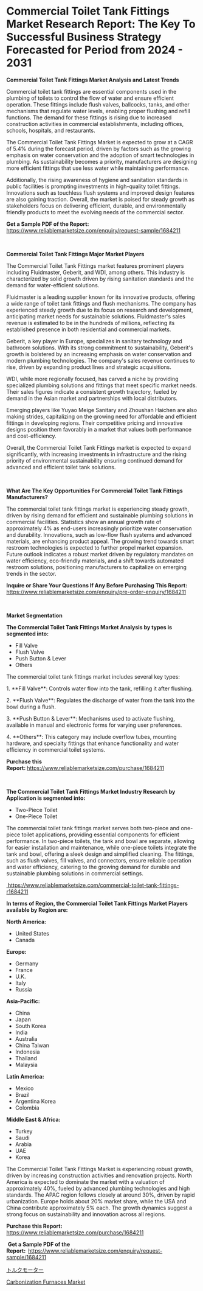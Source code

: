<p><h1>Commercial Toilet Tank Fittings Market Research Report: The Key To Successful Business Strategy Forecasted for Period from 2024 - 2031</h1></p><p><strong>Commercial Toilet Tank Fittings Market Analysis and Latest Trends</strong></p>
<p><p>Commercial toilet tank fittings are essential components used in the plumbing of toilets to control the flow of water and ensure efficient operation. These fittings include flush valves, ballcocks, tanks, and other mechanisms that regulate water levels, enabling proper flushing and refill functions. The demand for these fittings is rising due to increased construction activities in commercial establishments, including offices, schools, hospitals, and restaurants.</p><p>The Commercial Toilet Tank Fittings Market is expected to grow at a CAGR of 5.4% during the forecast period, driven by factors such as the growing emphasis on water conservation and the adoption of smart technologies in plumbing. As sustainability becomes a priority, manufacturers are designing more efficient fittings that use less water while maintaining performance.</p><p>Additionally, the rising awareness of hygiene and sanitation standards in public facilities is prompting investments in high-quality toilet fittings. Innovations such as touchless flush systems and improved design features are also gaining traction. Overall, the market is poised for steady growth as stakeholders focus on delivering efficient, durable, and environmentally friendly products to meet the evolving needs of the commercial sector.</p></p>
<p><strong>Get a Sample PDF of the Report:&nbsp;</strong> <a href="https://www.reliablemarketsize.com/enquiry/request-sample/1684211?utm_campaign=1197&utm_medium=2&utm_source=Github&utm_content=ia&utm_term=30122024&utm_id=commercial-toilet-tank-fittings">https://www.reliablemarketsize.com/enquiry/request-sample/1684211</a></p>
<p>&nbsp;</p>
<p><strong>Commercial Toilet Tank Fittings Major Market Players</strong></p>
<p><p>The Commercial Toilet Tank Fittings market features prominent players including Fluidmaster, Geberit, and WDI, among others. This industry is characterized by solid growth driven by rising sanitation standards and the demand for water-efficient solutions.</p><p>Fluidmaster is a leading supplier known for its innovative products, offering a wide range of toilet tank fittings and flush mechanisms. The company has experienced steady growth due to its focus on research and development, anticipating market needs for sustainable solutions. Fluidmaster's sales revenue is estimated to be in the hundreds of millions, reflecting its established presence in both residential and commercial markets.</p><p>Geberit, a key player in Europe, specializes in sanitary technology and bathroom solutions. With its strong commitment to sustainability, Geberit's growth is bolstered by an increasing emphasis on water conservation and modern plumbing technologies. The company's sales revenue continues to rise, driven by expanding product lines and strategic acquisitions.</p><p>WDI, while more regionally focused, has carved a niche by providing specialized plumbing solutions and fittings that meet specific market needs. Their sales figures indicate a consistent growth trajectory, fueled by demand in the Asian market and partnerships with local distributors.</p><p>Emerging players like Yuyao Meige Sanitary and Zhoushan Haichen are also making strides, capitalizing on the growing need for affordable and efficient fittings in developing regions. Their competitive pricing and innovative designs position them favorably in a market that values both performance and cost-efficiency.</p><p>Overall, the Commercial Toilet Tank Fittings market is expected to expand significantly, with increasing investments in infrastructure and the rising priority of environmental sustainability ensuring continued demand for advanced and efficient toilet tank solutions.</p></p>
<p>&nbsp;</p>
<p><strong>What Are The Key Opportunities For Commercial Toilet Tank Fittings Manufacturers?</strong></p>
<p><p>The commercial toilet tank fittings market is experiencing steady growth, driven by rising demand for efficient and sustainable plumbing solutions in commercial facilities. Statistics show an annual growth rate of approximately 4% as end-users increasingly prioritize water conservation and durability. Innovations, such as low-flow flush systems and advanced materials, are enhancing product appeal. The growing trend towards smart restroom technologies is expected to further propel market expansion. Future outlook indicates a robust market driven by regulatory mandates on water efficiency, eco-friendly materials, and a shift towards automated restroom solutions, positioning manufacturers to capitalize on emerging trends in the sector.</p></p>
<p><strong>Inquire or Share Your Questions If Any Before Purchasing This Report:</strong> <a href="https://www.reliablemarketsize.com/enquiry/pre-order-enquiry/1684211?utm_campaign=1197&utm_medium=2&utm_source=Github&utm_content=ia&utm_term=30122024&utm_id=commercial-toilet-tank-fittings">https://www.reliablemarketsize.com/enquiry/pre-order-enquiry/1684211</a></p>
<p>&nbsp;</p>
<p><strong>Market Segmentation</strong></p>
<p><strong>The Commercial Toilet Tank Fittings Market Analysis by types is segmented into:</strong></p>
<p><ul><li>Fill Valve</li><li>Flush Valve</li><li>Push Button & Lever</li><li>Others</li></ul></p>
<p><p>The commercial toilet tank fittings market includes several key types: </p><p>1. **Fill Valve**: Controls water flow into the tank, refilling it after flushing.</p><p>2. **Flush Valve**: Regulates the discharge of water from the tank into the bowl during a flush.</p><p>3. **Push Button & Lever**: Mechanisms used to activate flushing, available in manual and electronic forms for varying user preferences.</p><p>4. **Others**: This category may include overflow tubes, mounting hardware, and specialty fittings that enhance functionality and water efficiency in commercial toilet systems.</p></p>
<p><strong>Purchase this Report:&nbsp;</strong><a href="https://www.reliablemarketsize.com/purchase/1684211?utm_campaign=1197&utm_medium=2&utm_source=Github&utm_content=ia&utm_term=30122024&utm_id=commercial-toilet-tank-fittings">https://www.reliablemarketsize.com/purchase/1684211</a></p>
<p>&nbsp;</p>
<p><strong>The Commercial Toilet Tank Fittings Market Industry Research by Application is segmented into:</strong></p>
<p><ul><li>Two-Piece Toilet</li><li>One-Piece Toilet</li></ul></p>
<p><p>The commercial toilet tank fittings market serves both two-piece and one-piece toilet applications, providing essential components for efficient performance. In two-piece toilets, the tank and bowl are separate, allowing for easier installation and maintenance, while one-piece toilets integrate the tank and bowl, offering a sleek design and simplified cleaning. The fittings, such as flush valves, fill valves, and connectors, ensure reliable operation and water efficiency, catering to the growing demand for durable and sustainable plumbing solutions in commercial settings.</p></p>
<p><a href="https://www.reliablemarketsize.com/commercial-toilet-tank-fittings-r1684211?utm_campaign=1197&utm_medium=2&utm_source=Github&utm_content=ia&utm_term=30122024&utm_id=commercial-toilet-tank-fittings">&nbsp;https://www.reliablemarketsize.com/commercial-toilet-tank-fittings-r1684211</a></p>
<p><strong>In terms of Region, the Commercial Toilet Tank Fittings Market Players available by Region are:</strong></p>
<p>
    <p> <strong> North America: </strong>
        <ul>
            <li>United States</li>
            <li>Canada</li>
        </ul>
        </p> 
    <p> <strong> Europe: </strong>
        <ul>
            <li>Germany</li>
            <li>France</li>
            <li>U.K.</li>
            <li>Italy</li>
            <li>Russia</li>
        </ul>
        </p> 
    <p> <strong> Asia-Pacific: </strong>
        <ul>
            <li>China</li>
            <li>Japan</li>
            <li>South Korea</li>
            <li>India</li>
            <li>Australia</li>
            <li>China Taiwan</li>
            <li>Indonesia</li>
            <li>Thailand</li>
            <li>Malaysia</li>
        </ul>
        </p> 
    <p> <strong> Latin America: </strong>
        <ul>
            <li>Mexico</li>
            <li>Brazil</li>
            <li>Argentina Korea</li>
            <li>Colombia</li>
        </ul>
        </p> 
    <p> <strong> Middle East & Africa: </strong>
        <ul>
            <li>Turkey</li>
            <li>Saudi</li>
            <li>Arabia</li>
            <li>UAE</li>
            <li>Korea</li>
        </ul>
    </p>
    </p>
<p><p>The Commercial Toilet Tank Fittings Market is experiencing robust growth, driven by increasing construction activities and renovation projects. North America is expected to dominate the market with a valuation of approximately 40%, fueled by advanced plumbing technologies and high standards. The APAC region follows closely at around 30%, driven by rapid urbanization. Europe holds about 20% market share, while the USA and China contribute approximately 5% each. The growth dynamics suggest a strong focus on sustainability and innovation across all regions.</p></p>
<p><strong>Purchase this Report: </strong><a href="https://www.reliablemarketsize.com/purchase/1684211?utm_campaign=1197&utm_medium=2&utm_source=Github&utm_content=ia&utm_term=30122024&utm_id=commercial-toilet-tank-fittings">https://www.reliablemarketsize.com/purchase/1684211</a></p>
<p>&nbsp;<strong>Get a Sample PDF of the Report:&nbsp;&nbsp;</strong><a href="https://www.reliablemarketsize.com/enquiry/request-sample/1684211?utm_campaign=1197&utm_medium=2&utm_source=Github&utm_content=ia&utm_term=30122024&utm_id=commercial-toilet-tank-fittings">https://www.reliablemarketsize.com/enquiry/request-sample/1684211</a></p>
<p><strong></strong></p>
<p><p><a href="https://github.com/lababdou/Market-Research-Report-List-6/blob/main/970982929173.md?utm_campaign=1197&utm_medium=2&utm_source=Github&utm_content=ia&utm_term=30122024&utm_id=commercial-toilet-tank-fittings">トルクモーター</a></p><p><a href="https://github.com/prosalinda88/Market-Research-Report-List-7/blob/main/carbonization-furnaces-market.md?utm_campaign=1197&utm_medium=2&utm_source=Github&utm_content=ia&utm_term=30122024&utm_id=commercial-toilet-tank-fittings">Carbonization Furnaces Market</a></p></p>